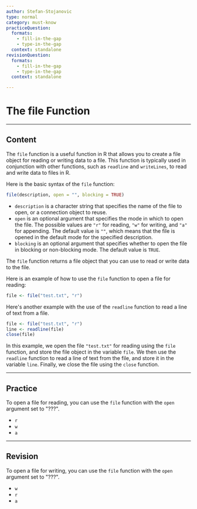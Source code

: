 ```yaml
---
author: Stefan-Stojanovic
type: normal
category: must-know
practiceQuestion:
  formats:
    - fill-in-the-gap
    - type-in-the-gap
  context: standalone
revisionQuestion:
  formats:
    - fill-in-the-gap
    - type-in-the-gap
  context: standalone

---
```


# The file Function

---

## Content

The `file` function is a useful function in R that allows you to create a file object for reading or writing data to a file. This function is typically used in conjunction with other functions, such as `readline` and `writeLines`, to read and write data to files in R.

Here is the basic syntax of the `file` function:
```r
file(description, open = "", blocking = TRUE)
```

- `description` is a character string that specifies the name of the file to open, or a connection object to reuse.
- `open` is an optional argument that specifies the mode in which to open the file. The possible values are `"r"` for reading, `"w"` for writing, and `"a"` for appending. The default value is `""`, which means that the file is opened in the default mode for the specified description.
- `blocking` is an optional argument that specifies whether to open the file in blocking or non-blocking mode. The default value is `TRUE`.

The `file` function returns a file object that you can use to read or write data to the file.

Here is an example of how to use the `file` function to open a file for reading:
```r
file <- file("test.txt", "r")
```

Here's another example with the use of the `readline` function to read a line of text from a file.
```r
file <- file("test.txt", "r")
line <- readline(file)
close(file)
```

In this example, we open the file `"test.txt"` for reading using the `file` function, and store the file object in the variable `file`. We then use the `readline` function to read a line of text from the file, and store it in the variable `line`. Finally, we close the file using the `close` function.

---
## Practice

To open a file for reading, you can use the `file` function with the `open` argument set to "???".

- `r`
- `w`
- `a`

---
## Revision

To open a file for writing, you can use the `file` function with the `open` argument set to "???".

- `w`
- `r`
- `a`